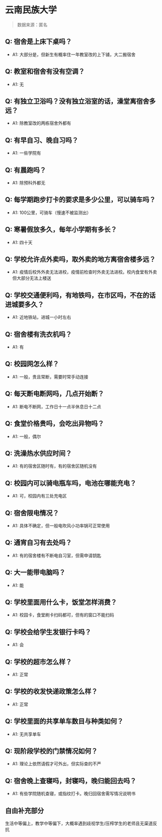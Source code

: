 # 云南民族大学

> 数据来源：匿名

## Q: 宿舍是上床下桌吗？

- A1: 大部分是，但新生有概率住一年教室改的上下铺，大二搬宿舍

## Q: 教室和宿舍有没有空调？

- A1: 无

## Q: 有独立卫浴吗？没有独立浴室的话，澡堂离宿舍多远？

- A1: 除教室改的两栋宿舍外都有

## Q: 有早自习、晚自习吗？

- A1: 一些学院有

## Q: 有晨跑吗？

- A1: 除预科外都无

## Q: 每学期跑步打卡的要求是多少公里，可以骑车吗？

- A1: 100公里，可骑车（慢速不被监测出）

## Q: 寒暑假放多久，每年小学期有多长？

- A1: 四十天

## Q: 学校允许点外卖吗，取外卖的地方离宿舍楼多远？

- A1: 疫情后校外外卖无法进校，疫情前检查时外卖无法进校。校内食堂有外卖但大部分无法上楼送

## Q: 学校交通便利吗，有地铁吗，在市区吗，不在的话进城要多久？

- A1: 近地铁站，进城一小时左右

## Q: 宿舍楼有洗衣机吗？

- A1: 有

## Q: 校园网怎么样？

- A1: 一般，贵且常断，需要时常手动连接

## Q: 每天断电断网吗，几点开始断？

- A1: 断电不断网，工作日十一点半休息日十二点

## Q: 食堂价格贵吗，会吃出异物吗？

- A1: 一般，偶尔

## Q: 洗澡热水供应时间？

- A1: 有的宿舍区随时有，有的宿舍区随机没有

## Q: 校园内可以骑电瓶车吗，电池在哪能充电？

- A1: 可，校园内有三处充电区

## Q: 宿舍限电情况？

- A1: 具体不确定，但一般电吹风小功率锅可正常使用

## Q: 通宵自习有去处吗？

- A1: 有的宿舍楼有不断电自习室，但需申请钥匙

## Q: 大一能带电脑吗？

- A1: 能

## Q: 学校里面用什么卡，饭堂怎样消费？

- A1: 校园卡，食堂刷卡扫码都可，但有的窗口不能扫码

## Q: 学校会给学生发银行卡吗？

- A1: 会

## Q: 学校的超市怎么样？

- A1: 正常

## Q: 学校的收发快递政策怎么样？

- A1: 正常

## Q: 学校里面的共享单车数目与种类如何？

- A1: 无共享单车

## Q: 现阶段学校的门禁情况如何？

- A1: 理论上依然请假才可外出，但实际查的不严

## Q: 宿舍晚上查寝吗，封寝吗，晚归能回去吗？

- A1: 有些学院随机查寝，或指纹打卡。晚归回宿舍需写情况说明书

## 自由补充部分

生活中等偏上，教学中等偏下，大概率遇到歧视学生/压榨学生的老师且无渠道反抗